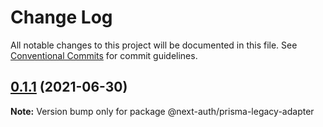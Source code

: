# Change Log

All notable changes to this project will be documented in this file.
See [Conventional Commits](https://conventionalcommits.org) for commit guidelines.

## [0.1.1](https://github.com/nextauthjs/adapters/compare/@next-auth/prisma-legacy-adapter@0.1.0...@next-auth/prisma-legacy-adapter@0.1.1) (2021-06-30)

**Note:** Version bump only for package @next-auth/prisma-legacy-adapter
